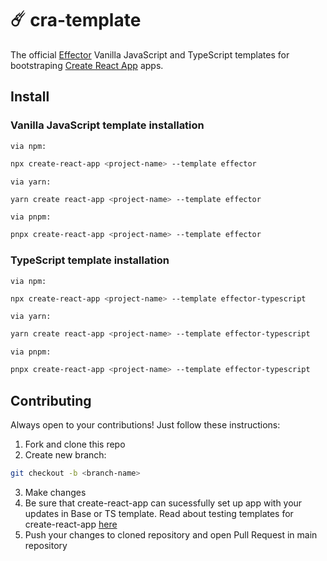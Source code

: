 # ☄️ cra-template

The official [Effector](https://effector.now.sh) Vanilla JavaScript and TypeScript templates for bootstraping [Create React App](https://github.com/facebook/create-react-app) apps.

## Install

### Vanilla JavaScript template installation

```via npm:```

```bash
npx create-react-app <project-name> --template effector
```

```via yarn:```

```bash
yarn create react-app <project-name> --template effector
```

```via pnpm:```

```bash
pnpx create-react-app <project-name> --template effector
```

### TypeScript template installation

```via npm:```

```bash
npx create-react-app <project-name> --template effector-typescript
```

```via yarn:```

```bash
yarn create react-app <project-name> --template effector-typescript
```

```via pnpm:```

```bash
pnpx create-react-app <project-name> --template effector-typescript
```

## Contributing

Always open to your contributions! Just follow these instructions:

1. Fork and clone this repo
2. Create new branch:  

```bash
git checkout -b <branch-name>
```

3. Make changes
4. Be sure that create-react-app can sucessfully set up app with your updates in Base or TS template. Read about testing templates for create-react-app [here](https://create-react-app.dev/docs/custom-templates#testing-a-template)
5. Push your changes to cloned repository and open Pull Request in main repository



